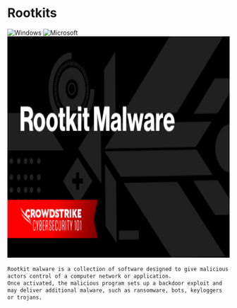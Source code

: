 # Rootkits
![Windows](https://img.shields.io/badge/Windows-0078D6?style=for-the-badge&logo=windows&logoColor=white) ![Microsoft](https://img.shields.io/badge/Microsoft-0078D4?style=for-the-badge&logo=microsoft&logoColor=white)
<img src="rootkitgit.jpg" height="500" width="1750" >

    Rootkit malware is a collection of software designed to give malicious actors control of a computer network or application. 
    Once activated, the malicious program sets up a backdoor exploit and may deliver additional malware, such as ransomware, bots, keyloggers or trojans.
